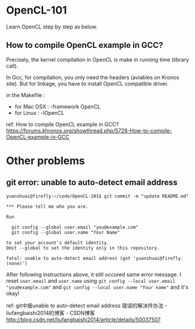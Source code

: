 # OpenCL-101
Learn OpenCL step by step as below.



## How to compile OpenCL example in GCC?  
Precisely, the kernel compilation in OpenCL is make in running time (library call). 

In Gcc, for compilation, you only need the headers (aviables on Kronos site). But for linkage, you have to install OpenCL compatible driver.

in the Makefile :  
* for Mac OSX : -framework OpenCL 
* for Linux : -lOpenCL

ref: How to compile OpenCL example in GCC?  
https://forums.khronos.org/showthread.php/5728-How-to-compile-OpenCL-example-in-GCC

# Other problems

## git error: unable to auto-detect email address

```shell
yuanshuai@firefly:~/code/OpenCL-101$ git commit -m "update README.md"

*** Please tell me who you are.

Run

  git config --global user.email "you@example.com"
  git config --global user.name "Your Name"

to set your account's default identity.
Omit --global to set the identity only in this repository.

fatal: unable to auto-detect email address (got 'yuanshuai@firefly.(none)')
```

After following instructions above, it still occured same error message. I reset `user.email` and `user.name` using `git config --local user.email "you@example.com"` and `git config --local user.name "Your name"` and it's okay!

ref: git中报unable to auto-detect email address 错误的解决拌办法 - liufangbaishi2014的博客 - CSDN博客
http://blog.csdn.net/liufangbaishi2014/article/details/50037507

